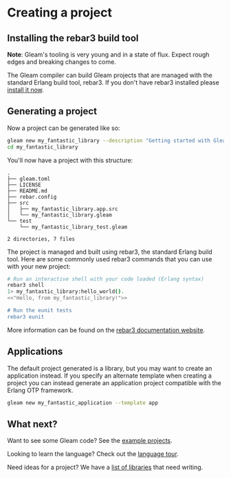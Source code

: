 # Creating a project

## Installing the rebar3 build tool

**Note**: Gleam's tooling is very young and in a state of flux. Expect rough
edges and breaking changes to come.

The Gleam compiler can build Gleam projects that are managed with the standard
Erlang build tool, rebar3. If you don't have rebar3 installed please [install
it now](https://www.rebar3.org/).

[rebar_gleam]: https://github.com/gleam-lang/rebar_gleam#installation

## Generating a project

Now a project can be generated like so:

```sh
gleam new my_fantastic_library --description "Getting started with Gleam!"
cd my_fantastic_library
```

You'll now have a project with this structure:

```
.
├── gleam.toml
├── LICENSE
├── README.md
├── rebar.config
├── src
│   ├── my_fantastic_library.app.src
│   └── my_fantastic_library.gleam
└── test
    └── my_fantastic_library_test.gleam

2 directories, 7 files
```

The project is managed and built using rebar3, the standard Erlang build tool.
Here are some commonly used rebar3 commands that you can use with your new
project:

```sh
# Run an interactive shell with your code loaded (Erlang syntax)
rebar3 shell
1> my_fantastic_library:hello_world().
<<"Hello, from my_fantastic_library!">>

# Run the eunit tests
rebar3 eunit
```

More information can be found on the [rebar3 documentation website](https://www.rebar3.org/docs).

## Applications

The default project generated is a library, but you may want to create an
application instead. If you specify an alternate template when creating a
project you can instead generate an application project compatible with the
Erlang OTP framework.

```sh
gleam new my_fantastic_application --template app
```


## What next?

Want to see some Gleam code? See the [example projects](./example-projects.html).

Looking to learn the language? Check out the [language tour](../tour).

Need ideas for a project? We have a [list of libraries][libraries] that need
writing.

[libraries]: https://github.com/gleam-lang/suggestions/issues?q=is%3Aopen+is%3Aissue+label%3Aarea%3Alibraries
